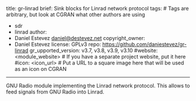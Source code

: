 title: gr-linrad
brief: Sink blocks for Linrad network protocol
tags: # Tags are arbitrary, but look at CGRAN what other authors are using
  - sdr
  - linrad
author:
  - Daniel Estevez <daniel@destevez.net>
copyright_owner:
  - Daniel Estevez
license: GPLv3
repo: https://github.com/daniestevez/gr-linrad
gr_upported_version: v3.7, v3.8, v3.9, v3.10
#website: <module_website> # If you have a separate project website, put it here
#icon: <icon_url> # Put a URL to a square image here that will be used as an icon on CGRAN
---
GNU Radio module implementing the Linrad network protocol. This allows
to feed signals from GNU Radio into Linrad.
